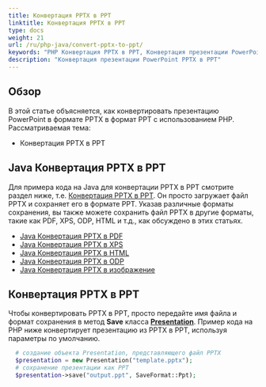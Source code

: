 ```yaml
---
title: Конвертация PPTX в PPT
linktitle: Конвертация PPTX в PPT
type: docs
weight: 21
url: /ru/php-java/convert-pptx-to-ppt/
keywords: "PHP Конвертация PPTX в PPT, Конвертация презентации PowerPoint, PPTX в PPT, Java, Aspose.Slides"
description: "Конвертация презентации PowerPoint PPTX в PPT"
---
```


## **Обзор**

В этой статье объясняется, как конвертировать презентацию PowerPoint в формате PPTX в формат PPT с использованием PHP. Рассматриваемая тема:

- Конвертация PPTX в PPT

## **Java Конвертация PPTX в PPT**

Для примера кода на Java для конвертации PPTX в PPT смотрите раздел ниже, т.е. [Конвертация PPTX в PPT](#convert-pptx-to-ppt). Он просто загружает файл PPTX и сохраняет его в формате PPT. Указав различные форматы сохранения, вы также можете сохранить файл PPTX в другие форматы, такие как PDF, XPS, ODP, HTML и т.д., как обсуждено в этих статьях.

- [Java Конвертация PPTX в PDF](https://docs.aspose.com/slides/php-java/convert-powerpoint-to-pdf/)
- [Java Конвертация PPTX в XPS](https://docs.aspose.com/slides/php-java/convert-powerpoint-to-xps/)
- [Java Конвертация PPTX в HTML](https://docs.aspose.com/slides/php-java/convert-powerpoint-to-html/)
- [Java Конвертация PPTX в ODP](https://docs.aspose.com/slides/php-java/save-presentation/)
- [Java Конвертация PPTX в изображение](https://docs.aspose.com/slides/php-java/convert-powerpoint-to-png/)

## **Конвертация PPTX в PPT**
Чтобы конвертировать PPTX в PPT, просто передайте имя файла и формат сохранения в метод **Save** класса [**Presentation**](https://reference.aspose.com/slides/php-java/aspose.slides/Presentation). Пример кода на PHP ниже конвертирует презентацию из PPTX в PPT, используя параметры по умолчанию.

```php
  # создание объекта Presentation, представляющего файл PPTX
  $presentation = new Presentation("template.pptx");
  # сохранение презентации как PPT
  $presentation->save("output.ppt", SaveFormat::Ppt);
```